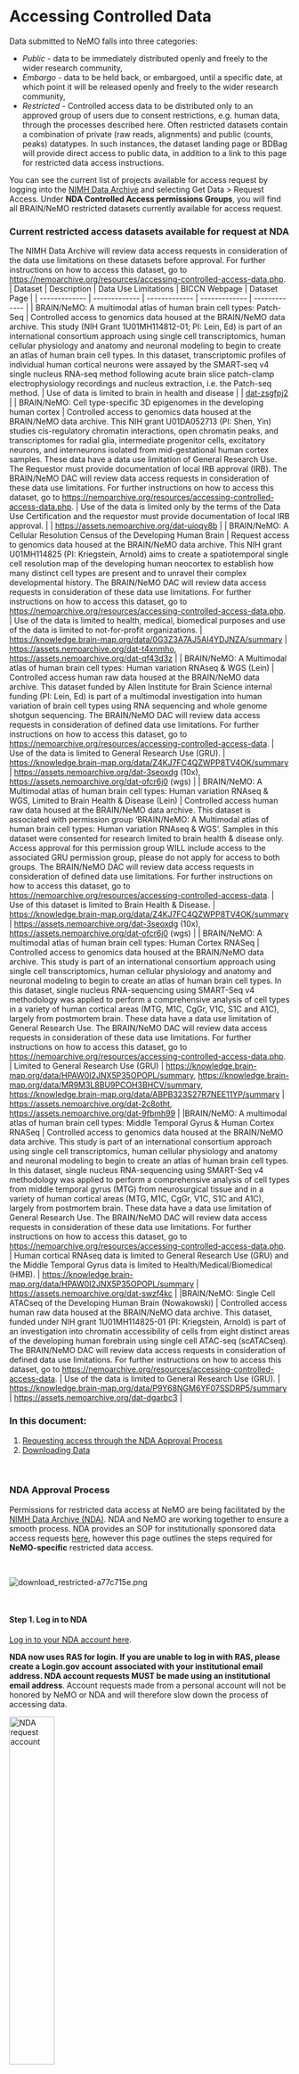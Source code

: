 # Accessing Controlled Data

Data submitted to NeMO falls into three categories:
* *Public* - data to be immediately distributed openly and freely to the wider research community,
* *Embargo* - data to be held back, or embargoed, until a specific date, at which point it will be released openly and freely to the wider research community,
* *Restricted* - Controlled access data to be distributed only to an approved group of users due to consent restrictions, e.g. human data, through the processes described here. Often restricted datasets contain a combination of private (raw reads, alignments) and public (counts, peaks) datatypes.  In such instances, the dataset landing page or BDBag will provide direct access to public data, in addition to a link to this page for restricted data access instructions.

You can see the current list of projects available for access request by logging into the [NIMH Data Archive](https://nda.nih.gov/) and selecting Get Data > Request Access. Under
**NDA Controlled Access permissions Groups**, you will find all BRAIN/NeMO restricted datasets currently available for access request.

### Current restricted access datasets available for request at NDA
The NIMH Data Archive will review data access requests in consideration of the data use limitations on these datasets before approval. For further instructions on how to access this dataset, go to https://nemoarchive.org/resources/accessing-controlled-access-data.php.
| Dataset | Description | Data Use Limitations | BICCN Webpage | Dataset Page |
| ------------- | ------------- | ------------- | ------------- | ------------- |
| BRAIN/NeMO: A multimodal atlas of human brain cell types: Patch-Seq | Controlled access to genomics data housed at the BRAIN/NeMO data archive. This study (NIH Grant 1U01MH114812-01; PI: Lein, Ed) is part of an international consortium approach using single cell transcriptomics, human cellular physiology and anatomy and neuronal modeling to begin to create an atlas of human brain cell types. In this dataset, transcriptomic profiles of individual human cortical neurons were assayed by the SMART-seq v4 single nucleus RNA-seq method following acute brain slice patch-clamp electrophysiology recordings and nucleus extraction, i.e. the Patch-seq method. | Use of data is limited to brain in health and disease | | [dat-zsgfpj2](https://assets.nemoarchive.org/dat-zsgfpj2) |
| BRAIN/NeMO: Cell type-specific 3D epigenomes in the developing human cortex | Controlled access to genomics data housed at the BRAIN/NeMO data archive. This NIH grant U01DA052713 (PI: Shen, Yin) studies cis-regulatory chromatin interactions, open chromatin peaks, and transcriptomes for radial glia, intermediate progenitor cells, excitatory neurons, and interneurons isolated from mid-gestational human cortex samples. These data have a data use limitation of General Research Use. The Requestor must provide documentation of local IRB approval (IRB). The BRAIN/NeMO DAC will review data access requests in consideration of these data use limitations. For further instructions on how to access this dataset, go to https://nemoarchive.org/resources/accessing-controlled-access-data.php. | Use of the data is limited only by the terms of the Data Use Certification and the requestor must provide documentation of local IRB approval. | | https://assets.nemoarchive.org/dat-uioqy8b |
| BRAIN/NeMO: A Cellular Resolution Census of the Developing Human Brain | Request access to genomics data housed at the BRAIN/NeMO data archive. This NIH grant U01MH114825 (PI: Kriegstein, Arnold) aims to create a spatiotemporal single cell resolution map of the developing human neocortex to establish how many distinct cell types are present and to unravel their complex developmental history. The BRAIN/NeMO DAC will review data access requests in consideration of these data use limitations. For further instructions on how to access this dataset, go to https://nemoarchive.org/resources/accessing-controlled-access-data.php. | Use of the data is limited to health, medical, biomedical purposes and use of the data is limited to not-for-profit organizations. | https://knowledge.brain-map.org/data/0G3Z3A7AJ5AI4YDJNZA/summary | https://assets.nemoarchive.org/dat-t4xnmho, https://assets.nemoarchive.org/dat-qf43d3z |
| BRAIN/NeMO: A Multimodal atlas of human brain cell types: Human variation RNAseq & WGS (Lein) | Controlled access human raw data housed at the BRAIN/NeMO data archive. This dataset funded by Allen Institute for Brain Science internal funding (PI: Lein, Ed) is part of a multimodal investigation into human variation of brain cell types using RNA sequencing and whole genome shotgun sequencing. The BRAIN/NeMO DAC will review data access requests in consideration of defined data use limitations. For further instructions on how to access this dataset, go to https://nemoarchive.org/resources/accessing-controlled-access-data. | Use of the data is limited to General Research Use (GRU). | https://knowledge.brain-map.org/data/Z4KJ7FC4QZWPP8TV4OK/summary | https://assets.nemoarchive.org/dat-3seoxdg (10x), https://assets.nemoarchive.org/dat-ofcr6j0 (wgs) |
| BRAIN/NeMO: A Multimodal atlas of human brain cell types: Human variation RNAseq & WGS, Limited to Brain Health & Disease (Lein) | Controlled access human raw data housed at the BRAIN/NeMO data archive. This dataset is associated with permission group ‘BRAIN/NeMO: A Multimodal atlas of human brain cell types: Human variation RNAseq & WGS’. Samples in this dataset were consented for research limited to brain health & disease only. Access approval for this permission group WILL include access to the associated GRU permission group, please do not apply for access to both groups. The BRAIN/NeMO DAC will review data access requests in consideration of defined data use limitations. For further instructions on how to access this dataset, go to https://nemoarchive.org/resources/accessing-controlled-access-data. | Use of this dataset is limited to Brain Health & Disease. | https://knowledge.brain-map.org/data/Z4KJ7FC4QZWPP8TV4OK/summary | https://assets.nemoarchive.org/dat-3seoxdg (10x),  https://assets.nemoarchive.org/dat-ofcr6j0 (wgs) |
| BRAIN/NeMO: A multimodal atlas of human brain cell types: Human Cortex RNASeq | Controlled access to genomics data housed at the BRAIN/NeMO data archive. This study is part of an international consortium approach using single cell transcriptomics, human cellular physiology and anatomy and neuronal modeling to begin to create an atlas of human brain cell types. In this dataset, single nucleus RNA-sequencing using SMART-Seq v4 methodology was applied to perform a comprehensive analysis of cell types in a variety of human cortical areas (MTG, M1C, CgGr, V1C, S1C and A1C), largely from postmortem brain. These data have a data use limitation of General Research Use. The BRAIN/NeMO DAC will review data access requests in consideration of these data use limitations. For further instructions on how to access this dataset, go to https://nemoarchive.org/resources/accessing-controlled-access-data.php. | Limited to General Research Use (GRU) | https://knowledge.brain-map.org/data/HPAW0I2JNX5P35OPOPL/summary, https://knowledge.brain-map.org/data/MR9M3L8BU9PCOH3BHCV/summary, https://knowledge.brain-map.org/data/ABPB323S27R7NEE11YP/summary | https://assets.nemoarchive.org/dat-2c8otht, https://assets.nemoarchive.org/dat-9fbmh99 |
|BRAIN/NeMO: A multimodal atlas of human brain cell types: Middle Temporal Gyrus & Human Cortex RNASeq | Controlled access to genomics data housed at the BRAIN/NeMO data archive. This study is part of an international consortium approach using single cell transcriptomics, human cellular physiology and anatomy and neuronal modeling to begin to create an atlas of human brain cell types. In this dataset, single nucleus RNA-sequencing using SMART-Seq v4 methodology was applied to perform a comprehensive analysis of cell types from middle temporal gyrus (MTG) from neurosurgical tissue and in a variety of human cortical areas (MTG, M1C, CgGr, V1C, S1C and A1C), largely from postmortem brain. These data have a data use limitation of General Research Use. The BRAIN/NeMO DAC will review data access requests in consideration of these data use limitations. For further instructions on how to access this dataset, go to https://nemoarchive.org/resources/accessing-controlled-access-data.php. | Human cortical RNAseq data is limited to General Research Use (GRU) and the Middle Temporal Gyrus data is limited to Health/Medical/Biomedical (HMB). | https://knowledge.brain-map.org/data/HPAW0I2JNX5P35OPOPL/summary | https://assets.nemoarchive.org/dat-swzf4kc |
|BRAIN/NeMO: Single Cell ATACseq of the Developing Human Brain (Nowakowski) | Controlled access human raw data housed at the BRAIN/NeMO data archive. This dataset, funded under NIH grant 1U01MH114825-01 (PI: Kriegstein, Arnold) is part of an investigation into chromatin accessibility of cells from eight distinct areas of the developing human forebrain using single cell ATAC-seq (scATACseq). The BRAIN/NeMO DAC will review data access requests in consideration of defined data use limitations. For further instructions on how to access this dataset, go to https://nemoarchive.org/resources/accessing-controlled-access-data. | Use of the data is limited to General Research Use (GRU). | https://knowledge.brain-map.org/data/P9Y68NGM6YF07SSDRP5/summary | https://assets.nemoarchive.org/dat-dgarbc3 |


### In this document:
1. [Requesting access through the NDA Approval Process](#nda-approval-process)
2. [Downloading Data](#downloading-data)

&nbsp;

### NDA Approval Process
Permissions for restricted data access at NeMO are being facilitated by the [NIMH Data Archive (NDA)](https://nda.nih.gov/). NDA and NeMO are working together to ensure a smooth process. NDA provides an SOP for institutionally sponsored data access requests [here](https://nda.nih.gov/about/standard-operating-procedures.html#sop4), however this page outlines the steps required for **NeMO-specific** restricted data access.

&nbsp;

<img alt="download_restricted-a77c715e.png" src="images/download_restricted-a77c715e.png">

&nbsp;

#### Step 1. Log in to NDA
[Log in to your NDA account here](https://nda.nih.gov/).

**NDA now uses RAS for login. If you are unable to log in with RAS, please create a Login.gov account associated with your institutional email address. 
NDA account requests MUST be made using an institutional email address**.
Account requests made from a personal account will not be honored by NeMO or NDA and will therefore slow down
the process of accessing data.

<img alt="NDA request account" src="images/NDA/NDAlogin.png" style="width:40%;">

#### Step 2. Identify Datasets available through the NDA Dashboard
Click on the Data Permissions tab.  Scroll down to the NDA Controlled Access Permission Groups. Here you will find all BRAIN/NeMO
Data Archives datasets currently available for access request. To the right of your dataset(s) of interest is
an 'Actions' dropdown. Select "Request Access".
**You must work at a research institution** that has an active
[Federal-Wide Assurance](https://www.hhs.gov/ohrp/federalwide-assurances-fwas.html) in order to initiate a data access request.

<img src="images/NDA/nda_permission_grps.png" alt="NDA permissions groups">

#### Step 3. Data Access Request Tool
This will open the Data Access Request Tool where you will provide information pertaining to your research,
institution, and collaborators. Please carefully review the instructions for properly filling out all tabs of the request tool:

##### A) Request Access Instructions
<img src="images/NDA/req_access.jpeg" alt="NDA request access">

##### B) Research Data Use Statement
Access requests for controlled access permission groups should include a Research Data Use Statement that
appropriately addresses consent-based data use limitations for that permission group.
To determine if there are consent-based data use limitations to which authorized researchers must adhere, refer to the
“Data Use Limitations” field next to the BRAIN/NeMO dataset of interest in the NDA Controlled Access Permission Group table.

##### C) Authorized Research Institute
You must work at a research institution that has an active [Federal-Wide Assurance](https://www.hhs.gov/ohrp/federalwide-assurances-fwas.html) in order to initiate a data access request.
The signing official(s) associated with your institution will automatically appear as a selectable option.

##### D) Other Access Recipients
Each data access application is restricted to users from a **single institution.**
If you have collaborators at other organizations, they must submit a separate data access application.

#### Step 4. Download Data Use Certificate (DUC)
Download the Data Use Certification Agreement PDF from the Agreement tab and complete with signatures of both the investigator and the institutional Signing Official. [Contact the NDA Help Desk](mailto:ndahelp@mail.nih.gov) if you need assistance identifying Signing Officials at your research institution.

<img src="images/NDA/nda_agreement.jpeg" alt="NDA agreement">  

<img src="images/NDA/DUC_saved.jpg" alt="DUC saved">

#### Step 5. Upload signed DUC
Log into the NDA Permissions Dashboard and upload the signed DUC to the “Active Requests” section at the top of the NDA Permissions Dashboard.

<img src="images/NDA/NDA_Upload_DUC.jpg" alt="Upload DUC">
&nbsp;

<img src="images/NDA/NAR_upload_DUC_agreemt.jpg" alt="Upload DUC agreement">

#### Step 6. Review
Your data access request will be reviewed by an NIH Data Access Committee (DAC). This process typically takes about one week.

#### Step 7. Access request decision
NDA will inform investigators of a final access decision.
At this time, you will need to **forward your Access Approval email to the NeMO team** at <a href=“mailto:nemo@som.umaryland.edu”>nemo@som.umaryland.edu</a>. Failure to do so will delay our sending you your access credentials.
NeMO will grant data access to investigators for *one year*, after which investigators will need to reapply for access using the process described above.

&nbsp;


### Downloading Data 
#### using Google Cloud Platform

*If you are a legacy data user and still have access via Aspera, those [download instructions can be found here](https://github.com/nemoarchive/documentation/blob/master/download_restricted_aspera.md).*
  
Restricted NeMO data is now available through Google Cloud Platform (GCP). There are two mechanisms for access, web interface and command line.

**NeMO data is requester pays, therefore downloading by either mechanism requires the use of a Google billing account. In order to avoid incurring large charges for data download, we strongly recommend that you run data analyses on GCP if possible.**


&nbsp;


#### Step 1. Creating an institutional Google Cloud account
Once you have received your NDA approval, the next step is to set up an institutional google account. This can be done by going to [https://myaccount.google.com/](https://myaccount.google.com/) and selecting Create Account, using the SAME institutional email address that you used for NDA account creation. *Not sure what email address is associated with your NDA account? Log in to NDA to access your user dashboard. You will find your email address under your Profile.*  
  
For example, if you used the email address **janedoe@som.umaryland.edu** when you set up your NDA account, then you would now create a new google account using **janedoe@som.umaryland.edu**

Once set up, notify nemo@som.umaryland.edu as to your institutional google account creation. At this time, we will configure permissions and provide you with the  bucket name(s).  

#### Step 2. Setting up GCP Billing

To set up a new billing account go to [https://console.cloud.google.com/billing](https://console.cloud.google.com/billing), click CREATE ACCOUNT and follow the instructions.  

More information on billing accounts is [available here](https://cloud.google.com/billing/docs/).  


#### Step 3a. Access via the GCP Browser Web Interface

Go to https://console.cloud.google.com/storage/browser/<bucket name without leading gs:// >  
                For example, https://console.cloud.google.com/storage/browser/human-cortex  
 
In the upper right corner, ensure that you are logged in with your institutional account, not a personal account, or you will not see any data listed.  
If it is not already populated, click on the button to select the billing account that you previously created.  

Navigate by clicking on the directory listed in the table. Individual files can be downloaded using the GCP Browser. Batch downloads require running the gsutil command line tool. Click on the directory you want to download, and click on DOWNLOAD in the menu directly above the data table. A popup will appear providing the gsutil command to run on your command line. For more on gsutil, read on.  


#### Step 3b. Access via gsutil on the command line

Instructions for installing gsutil as part of the Google Cloud SDK are [available here](https://cloud.google.com/storage/docs/gsutil_install).  

To access restricted data, you must authenticate your account. At the command line prompt, type `gcloud auth login`  
 
Follow the directions on the terminal, which will point you to a URL which you must navigate to from your browser. Here you will log in to your institutional google account. Once logged in, you will be provided with a verification code on your browser screen. Copy this and paste it onto the prompt on the command line. You should then see a message verifying your account, and billing project, if available.  
 
To list bucket contents,  `gsutil -u [billing-project]  ls -l gs://bucket`
 
example:  
```
gsutil -u my-billing-project ls -l gs://human-cortex
```
 
To download contents, `gsutil -u [billing-project] cp gs://bucket/file.txt /path/to/local/machine/file.txt`

example:  
```
gsutil -u my-billing-project cp gs://human-cortex/transcriptome/scell/SSv4/human/raw/Ex_sample_01.fastq.tar /Users/jdoe/Desktop/Ex_sample_01.fastq.tar
```
 
 
Batch downloading a directory can be done in the same way, adding the recursive option to the copy command, if necessary, `gsutil -u [billing-project] cp -r gs://bucket/* /path/to/local/machine/`

example:  
```
gsutil -u my-billing-project cp -r gs://human-cortex/transcriptome/* /Users/jdoe/Desktop
```
 
&nbsp;  

